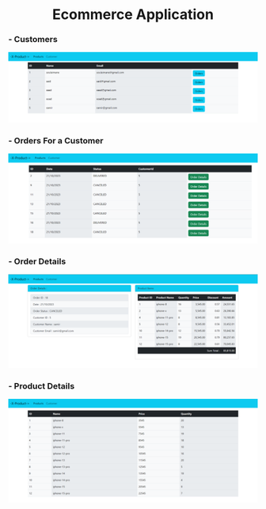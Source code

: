 <H1  style="text-align:center"> Ecommerce Application</H1>
<H3>- Customers</H3>
<img src="Captures/customer%201.PNG" alt="error">
<H3>- Orders For a Customer </H3>
<img src="Captures/orders.PNG" alt="error">
<H3>- Order Details </H3>
<img src="Captures/orderDetails.PNG" alt="error">
<H3>- Product Details </H3>
<img src="Captures/products.PNG" alt="error">
